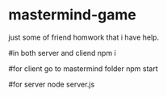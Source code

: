 # mastermind-game
just some of friend homwork that i have help.

#in both server and cliend
npm i

#for client go to mastermind folder
npm start 

#for server
node server.js
